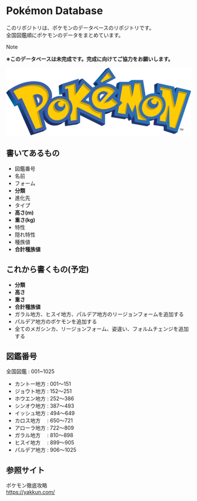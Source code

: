 # Pokémon Database

このリポジトリは、ポケモンのデータベースのリポジトリです。<br>
全国図鑑順にポケモンのデータをまとめています。

>[!NOTE]
> **※このデータベースは未完成です。完成に向けてご協力をお願いします。**

![ポケモンロゴ](/images/pokemonlogo.PNG "pokemonlogo")


## 書いてあるもの

- 図鑑番号
- 名前
- フォーム
- **分類**
- 進化先
- タイプ
- **高さ(m)**
- **重さ(kg)**
- 特性
- 隠れ特性
- 種族値
- **合計種族値**


## これから書くもの(予定)

- **分類**
- **高さ**
- **重さ**
- **合計種族値**
- ガラル地方、ヒスイ地方、パルデア地方のリージョンフォームを追加する
- パルデア地方のポケモンを追加する
- 全てのメガシンカ、リージョンフォーム、姿違い、フォルムチェンジを追加する


## 図鑑番号

全国図鑑 : 001~1025

- カントー地方 : 001〜151
- ジョウト地方 : 152〜251
- ホウエン地方 : 252〜386
- シンオウ地方 : 387〜493
- イッシュ地方 : 494〜649
- カロス地方　 : 650〜721
- アローラ地方 : 722〜809
- ガラル地方 　: 810〜898
- ヒスイ地方 　: 899〜905
- パルデア地方 : 906〜1025


## 参照サイト

ポケモン徹底攻略<br>
https://yakkun.com/
